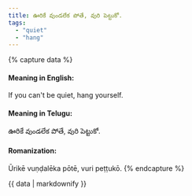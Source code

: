 ```yaml
---
title: ఊరికే వుండలేక పోతే, వురి పెట్టుకో.
tags:
  - "quiet"
  - "hang"
---
```


{% capture data %}
#### Meaning in English:
If you can't be quiet, hang yourself.

#### Meaning in Telugu:
ఊరికే వుండలేక పోతే, వురి పెట్టుకో.

#### Romanization:
Ūrikē vuṇḍalēka pōtē, vuri peṭṭukō.
{% endcapture %}

{{ data | markdownify }}

